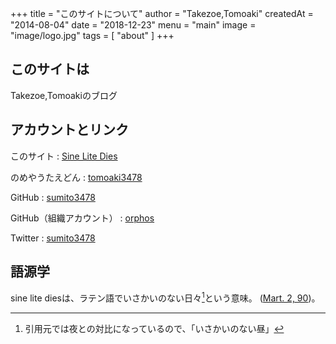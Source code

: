 +++
title = "このサイトについて"
author = "Takezoe,Tomoaki"
createdAt = "2014-08-04"
date = "2018-12-23"
menu = "main"
image = "image/logo.jpg"
tags = [
  "about"
]
+++

## このサイトは
Takezoe,Tomoakiのブログ

## アカウントとリンク
このサイト
:    [Sine Lite Dies](https://sld.res.ac/)

のめやうたえどん
:    [tomoaki3478](https:/mstdn.res.ac/@tomoaki3478)

GitHub
:    [sumito3478](https://github.com/sumito3478)

GitHub（組織アカウント）
:    [orphos](https://github.com/orphos)

Twitter
:    [sumito3478](https://twitter.com/sumito3478)

## 語源学

sine lite diesは、ラテン語でいさかいのない日々[^1]という意味。
([Mart. 2, 90](https://la.wikisource.org/wiki/Epigrammaton_liber_II#XC))。

[^1]: 引用元では夜との対比になっているので、「いさかいのない昼」
